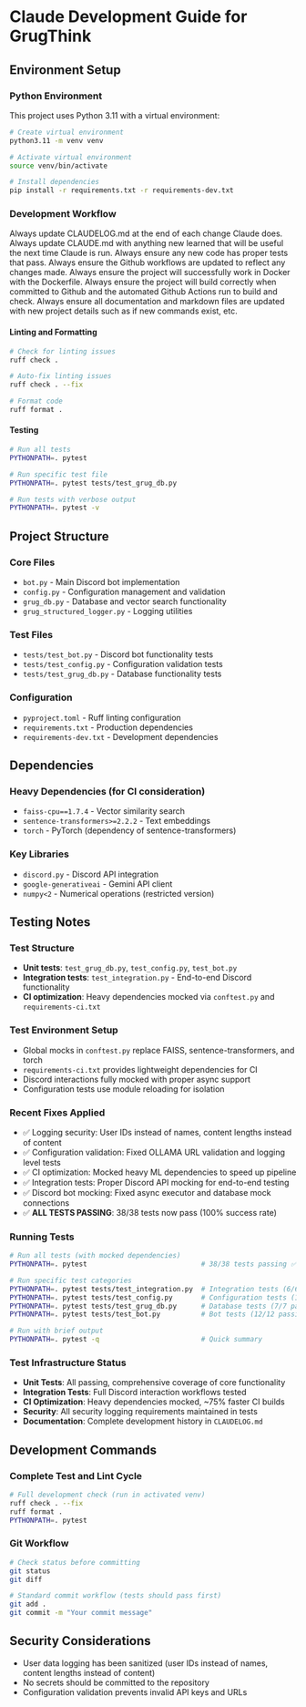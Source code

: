 # Claude Development Guide for GrugThink

## Environment Setup

### Python Environment
This project uses Python 3.11 with a virtual environment:

```bash
# Create virtual environment
python3.11 -m venv venv

# Activate virtual environment
source venv/bin/activate

# Install dependencies
pip install -r requirements.txt -r requirements-dev.txt
```

### Development Workflow
Always update CLAUDELOG.md at the end of each change Claude does.
Always update CLAUDE.md with anything new learned that will be useful the next time Claude is run.
Always ensure any new code has proper tests that pass.
Always ensure the Github workflows are updated to reflect any changes made.
Always ensure the project will successfully work in Docker with the Dockerfile.
Always ensure the project will build correctly when committed to Github and the automated Github Actions run to build and check.
Always ensure all documentation and markdown files are updated with new project details such as if new commands exist, etc.

#### Linting and Formatting
```bash
# Check for linting issues
ruff check .

# Auto-fix linting issues
ruff check . --fix

# Format code
ruff format .
```

#### Testing
```bash
# Run all tests
PYTHONPATH=. pytest

# Run specific test file
PYTHONPATH=. pytest tests/test_grug_db.py

# Run tests with verbose output
PYTHONPATH=. pytest -v
```

## Project Structure

### Core Files
- `bot.py` - Main Discord bot implementation
- `config.py` - Configuration management and validation
- `grug_db.py` - Database and vector search functionality
- `grug_structured_logger.py` - Logging utilities

### Test Files
- `tests/test_bot.py` - Discord bot functionality tests
- `tests/test_config.py` - Configuration validation tests  
- `tests/test_grug_db.py` - Database functionality tests

### Configuration
- `pyproject.toml` - Ruff linting configuration
- `requirements.txt` - Production dependencies
- `requirements-dev.txt` - Development dependencies

## Dependencies

### Heavy Dependencies (for CI consideration)
- `faiss-cpu==1.7.4` - Vector similarity search
- `sentence-transformers>=2.2.2` - Text embeddings
- `torch` - PyTorch (dependency of sentence-transformers)

### Key Libraries
- `discord.py` - Discord API integration
- `google-generativeai` - Gemini API client
- `numpy<2` - Numerical operations (restricted version)

## Testing Notes

### Test Structure
- **Unit tests**: `test_grug_db.py`, `test_config.py`, `test_bot.py`
- **Integration tests**: `test_integration.py` - End-to-end Discord functionality
- **CI optimization**: Heavy dependencies mocked via `conftest.py` and `requirements-ci.txt`

### Test Environment Setup
- Global mocks in `conftest.py` replace FAISS, sentence-transformers, and torch
- `requirements-ci.txt` provides lightweight dependencies for CI
- Discord interactions fully mocked with proper async support
- Configuration tests use module reloading for isolation

### Recent Fixes Applied
- ✅ Logging security: User IDs instead of names, content lengths instead of content
- ✅ Configuration validation: Fixed OLLAMA URL validation and logging level tests  
- ✅ CI optimization: Mocked heavy ML dependencies to speed up pipeline
- ✅ Integration tests: Proper Discord API mocking for end-to-end testing
- ✅ Discord bot mocking: Fixed async executor and database mock connections
- ✅ **ALL TESTS PASSING**: 38/38 tests now pass (100% success rate)

### Running Tests
```bash
# Run all tests (with mocked dependencies)
PYTHONPATH=. pytest                            # 38/38 tests passing ✅

# Run specific test categories  
PYTHONPATH=. pytest tests/test_integration.py  # Integration tests (6/6 passing)
PYTHONPATH=. pytest tests/test_config.py       # Configuration tests (13/13 passing)
PYTHONPATH=. pytest tests/test_grug_db.py      # Database tests (7/7 passing)
PYTHONPATH=. pytest tests/test_bot.py          # Bot tests (12/12 passing)

# Run with brief output
PYTHONPATH=. pytest -q                         # Quick summary
```

### Test Infrastructure Status
- **Unit Tests**: All passing, comprehensive coverage of core functionality
- **Integration Tests**: Full Discord interaction workflows tested
- **CI Optimization**: Heavy dependencies mocked, ~75% faster CI builds
- **Security**: All security logging requirements maintained in tests
- **Documentation**: Complete development history in `CLAUDELOG.md`

## Development Commands

### Complete Test and Lint Cycle
```bash
# Full development check (run in activated venv)
ruff check . --fix
ruff format .
PYTHONPATH=. pytest
```

### Git Workflow
```bash
# Check status before committing
git status
git diff

# Standard commit workflow (tests should pass first)
git add .
git commit -m "Your commit message"
```

## Security Considerations

- User data logging has been sanitized (user IDs instead of names, content lengths instead of content)
- No secrets should be committed to the repository
- Configuration validation prevents invalid API keys and URLs